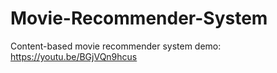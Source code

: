 # Movie-Recommender-System
Content-based movie recommender system demo: https://youtu.be/BGjVQn9hcus
